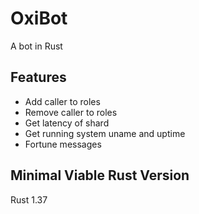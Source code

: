 # OxiBot

A bot in Rust

## Features
 - Add caller to roles
 - Remove caller to roles
 - Get latency of shard
 - Get running system uname and uptime
 - Fortune messages

## Minimal Viable Rust Version
Rust 1.37
